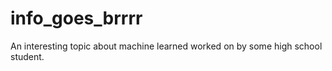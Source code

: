 # info_goes_brrrr
An interesting topic about machine learned worked on by some high school student.
